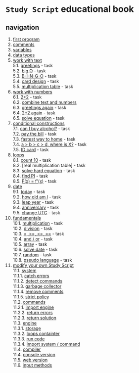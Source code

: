 # `Study Script` educational book

## navigation

1. [first program]()<br>
2. [comments]()<br>
3. [variables]()<br>
4. [data types]()<br>
5. [work with text]()<br>
   5.1. [greetings]() - task<br>
   5.2. [big O]() - task<br>
   5.3. [B-I-N-G-O]() - task<br>
   5.4. [card design]() - task<br>
   5.5. [multiplication table]() - task<br>
6. [work with numbers]()<br>
   6.1. [2+2]() - task<br>
   6.2. [combine text and numbers]()<br>
   6.3. [greetings again]() - task<br>
   6.4. [2+2 again]() - task<br>
   6.5. [solve equation]() - task<br>
7. [conditional constructions]()<br>
   7.1. [can I buy alcohol?]() - task<br>
   7.2. [pay the bill]() - task<br>
   7.3. [fastest way to home]() - task<br>
   7.4. [a > b > c > d, where is X?]() - task<br>
   7.5. [ID card]() - task<br>
8. [loops]()<br>
   8.1. [count 10]() - task<br>
   8.2. [real multiplication table] - task<br>
   8.3. [solve hard equation]() - task<br>
   8.4. [find PI]() - task<br>
   8.5. [F(x) = f'(x)]() - task<br>
9. [date]()<br>
   9.1. [today]() - task<br>
   9.2. [how old am I]() - task<br>
   9.3. [leap year]() - task<br>
   9.4. [anniversary]() - task<br>
   9.5. [change UTC]() - task<br>
10. [fundamentals]()<br>
  10.1. [multiplication]() - task<br>
  10.2. [division]() - task<br>
  10.3. [<, >=, <=, ==]() - task<br>
  10.4. [and / or]() - task<br>
  10.5. [array]() - task<br>
  10.6. [solve date]() - task<br>
  10.7. [random]() - task<br>
  10.8. [pseudo language]() - task<br>
11. [modify your own Study Script]()<br>
  11.1. [system]()<br>
    11.1.1. [catch errors]()<br>
    11.1.2. [detect commands]()<br>
    11.1.3. [garbage collector]()<br>
    11.1.4. [remove comments]()<br>
    11.1.5. [strict policy]()<br>
  11.2. [commands]()<br>
    11.2.1. [import engine]()<br>
    11.2.2. [return errors]()<br>
    11.2.3. [return solution]()<br>
  11.3. [engine]()<br>
    11.3.1. [storage]()<br>
    11.3.2. [loops containter]()<br>
    11.3.3. [run code]()<br>
    11.3.4. [import system / command]()<br>
  11.4. [compiler]()<br>
    11.4. [console version]()<br>
    11.5. [web version]()<br>
    11.6. [input methods]()<br>
